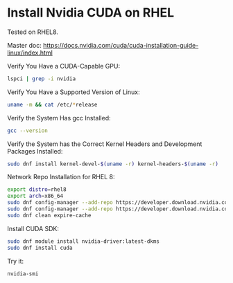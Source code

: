 # Install Nvidia CUDA on RHEL

Tested on RHEL8.

Master doc: https://docs.nvidia.com/cuda/cuda-installation-guide-linux/index.html

Verify You Have a CUDA-Capable GPU:

```sh
lspci | grep -i nvidia
```

Verify You Have a Supported Version of Linux:

```sh
uname -m && cat /etc/*release
```

Verify the System Has gcc Installed:

```sh
gcc --version
```

Verify the System has the Correct Kernel Headers and Development Packages Installed:

```sh
sudo dnf install kernel-devel-$(uname -r) kernel-headers-$(uname -r)
```

Network Repo Installation for RHEL 8:

```sh
export distro=rhel8
export arch=x86_64
sudo dnf config-manager --add-repo https://developer.download.nvidia.com/compute/cuda/repos/$distro/$arch/cuda-$distro.repo
sudo dnf config-manager --add-repo https://developer.download.nvidia.com/compute/cuda/repos/$distro/$arch/cuda-$distro.repo
sudo dnf clean expire-cache
```

Install CUDA SDK:

```sh
sudo dnf module install nvidia-driver:latest-dkms
sudo dnf install cuda
```

Try it: 

```sh
nvidia-smi
```
